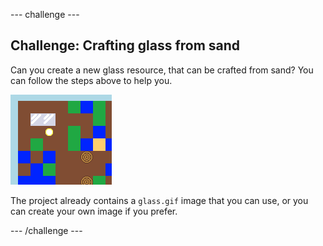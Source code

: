 \--- challenge \---

## Challenge: Crafting glass from sand

Can you create a new glass resource, that can be crafted from sand? You can follow the steps above to help you.

![captura de pantalla](images/craft-glass.png)

The project already contains a `glass.gif` image that you can use, or you can create your own image if you prefer.

\--- /challenge \---